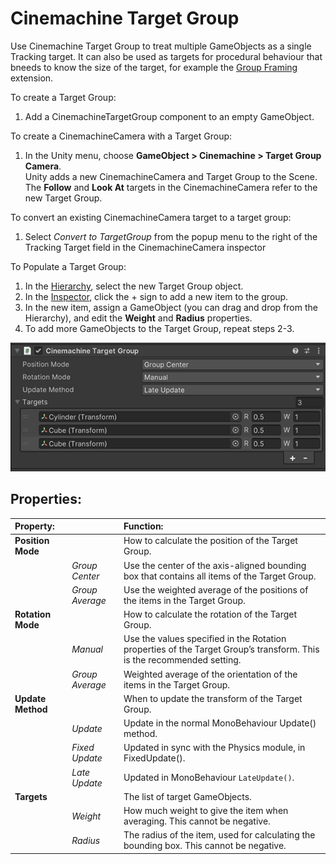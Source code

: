 # Cinemachine Target Group

Use Cinemachine Target Group to treat multiple GameObjects as a single Tracking target. It can also be used as targets for procedural behaviour that bneeds to know the size of the target, for example the [Group Framing](CinemachineGroupFraming.md) extension.

To create a Target Group:
1. Add a CinemachineTargetGroup component to an empty GameObject.

To create a CinemachineCamera with a Target Group:
1. In the Unity menu, choose __GameObject > Cinemachine > Target Group Camera__. <br/>Unity adds a new CinemachineCamera and Target Group to the Scene. The __Follow__ and __Look At__ targets in the CinemachineCamera refer to the new Target Group.

To convert an existing CinemachineCamera target to a target group:
1. Select _Convert to TargetGroup_ from the popup menu to the right of the Tracking Target field in the CinemachineCamera inspector


To Populate a Target Group:
1. In the [Hierarchy](https://docs.unity3d.com/Manual/Hierarchy.html), select the new Target Group object.
2. In the [Inspector](https://docs.unity3d.com/Manual/UsingTheInspector.html), click the + sign to add a new item to the group.
3. In the new item, assign a GameObject (you can drag and drop from the Hierarchy), and edit the __Weight__ and __Radius__ properties.
4. To add more GameObjects to the Target Group, repeat steps 2-3.

![Cinemachine Target Group with two targets](images/CinemachineTargetGroup.png)

## Properties:

| **Property:** || **Function:** |
|:---|:---|:---|
| __Position Mode__ || How to calculate the position of the Target Group. |
| | _Group Center_ | Use the center of the axis-aligned bounding box that contains all items of the Target Group. |
| | _Group Average_ | Use the weighted average of the positions of the items in the Target Group. |
| __Rotation Mode__ || How to calculate the rotation of the Target Group.  |
| | _Manual_ | Use the values specified in the Rotation properties of the Target Group’s transform. This is the recommended setting. |
| | _Group Average_ | Weighted average of the orientation of the items in the Target Group. |
| __Update Method__ || When to update the transform of the Target Group. |
| | _Update_ | Update in the normal MonoBehaviour Update() method. |
| | _Fixed Update_ | Updated in sync with the Physics module, in FixedUpdate(). |
| | _Late Update_ | Updated in MonoBehaviour `LateUpdate()`. |
| __Targets__ || The list of target GameObjects. |
| | _Weight_ | How much weight to give the item when averaging. This cannot be negative. |
| | _Radius_ | The radius of the item, used for calculating the bounding box. This cannot be negative. |
